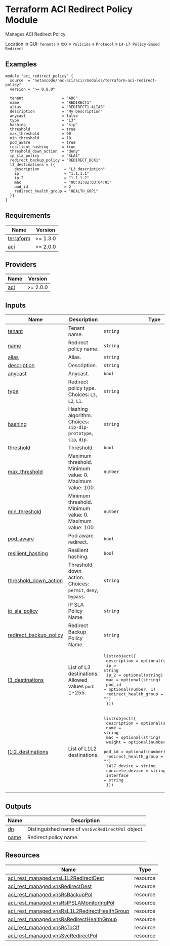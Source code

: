 <!-- BEGIN_TF_DOCS -->
# Terraform ACI Redirect Policy Module

Manages ACI Redirect Policy

Location in GUI:
`Tenants` » `XXX` » `Policies` » `Protocol` » `L4-L7 Policy-Based Redirect`

## Examples

```hcl
module "aci_redirect_policy" {
  source  = "netascode/nac-aci/aci//modules/terraform-aci-redirect-policy"
  version = ">= 0.8.0"

  tenant                 = "ABC"
  name                   = "REDIRECT1"
  alias                  = "REDIRECT1-ALIAS"
  description            = "My Description"
  anycast                = false
  type                   = "L3"
  hashing                = "sip"
  threshold              = true
  max_threshold          = 90
  min_threshold          = 10
  pod_aware              = true
  resilient_hashing      = true
  threshold_down_action  = "deny"
  ip_sla_policy          = "SLA1"
  redirect_backup_policy = "REDIRECT_BCK1"
  l3_destinations = [{
    description           = "L3 description"
    ip                    = "1.1.1.1"
    ip_2                  = "1.1.1.2"
    mac                   = "00:01:02:03:04:05"
    pod_id                = 2
    redirect_health_group = "HEALTH_GRP1"
  }]
}
```

## Requirements

| Name | Version |
|------|---------|
| <a name="requirement_terraform"></a> [terraform](#requirement\_terraform) | >= 1.3.0 |
| <a name="requirement_aci"></a> [aci](#requirement\_aci) | >= 2.0.0 |

## Providers

| Name | Version |
|------|---------|
| <a name="provider_aci"></a> [aci](#provider\_aci) | >= 2.0.0 |

## Inputs

| Name | Description | Type | Default | Required |
|------|-------------|------|---------|:--------:|
| <a name="input_tenant"></a> [tenant](#input\_tenant) | Tenant name. | `string` | n/a | yes |
| <a name="input_name"></a> [name](#input\_name) | Redirect policy name. | `string` | n/a | yes |
| <a name="input_alias"></a> [alias](#input\_alias) | Alias. | `string` | `""` | no |
| <a name="input_description"></a> [description](#input\_description) | Description. | `string` | `""` | no |
| <a name="input_anycast"></a> [anycast](#input\_anycast) | Anycast. | `bool` | `false` | no |
| <a name="input_type"></a> [type](#input\_type) | Redirect policy type. Choices: `L3`, `L2`, `L1`. | `string` | `"L3"` | no |
| <a name="input_hashing"></a> [hashing](#input\_hashing) | Hashing algorithm. Choices: `sip-dip-prototype`, `sip`, `dip`. | `string` | `"sip-dip-prototype"` | no |
| <a name="input_threshold"></a> [threshold](#input\_threshold) | Threshold. | `bool` | `false` | no |
| <a name="input_max_threshold"></a> [max\_threshold](#input\_max\_threshold) | Maximum threshold. Minimum value: 0. Maximum value: 100. | `number` | `0` | no |
| <a name="input_min_threshold"></a> [min\_threshold](#input\_min\_threshold) | Minimum threshold. Minimum value: 0. Maximum value: 100. | `number` | `0` | no |
| <a name="input_pod_aware"></a> [pod\_aware](#input\_pod\_aware) | Pod aware redirect. | `bool` | `false` | no |
| <a name="input_resilient_hashing"></a> [resilient\_hashing](#input\_resilient\_hashing) | Resilient hashing. | `bool` | `false` | no |
| <a name="input_threshold_down_action"></a> [threshold\_down\_action](#input\_threshold\_down\_action) | Threshold down action. Choices: `permit`, `deny`, `bypass`. | `string` | `"permit"` | no |
| <a name="input_ip_sla_policy"></a> [ip\_sla\_policy](#input\_ip\_sla\_policy) | IP SLA Policy Name. | `string` | `""` | no |
| <a name="input_redirect_backup_policy"></a> [redirect\_backup\_policy](#input\_redirect\_backup\_policy) | Redirect Backup Policy Name. | `string` | `""` | no |
| <a name="input_l3_destinations"></a> [l3\_destinations](#input\_l3\_destinations) | List of L3 destinations. Allowed values `pod`: 1-255. | <pre>list(object({<br>    description           = optional(string, "")<br>    ip                    = string<br>    ip_2                  = optional(string)<br>    mac                   = optional(string)<br>    pod_id                = optional(number, 1)<br>    redirect_health_group = optional(string, "")<br>  }))</pre> | `[]` | no |
| <a name="input_l1l2_destinations"></a> [l1l2\_destinations](#input\_l1l2\_destinations) | List of L1L2 destinations. | <pre>list(object({<br>    description           = optional(string, "")<br>    name                  = string<br>    mac                   = optional(string)<br>    weight                = optional(number)<br>    pod_id                = optional(number)<br>    redirect_health_group = optional(string, "")<br>    l4l7_device           = string<br>    concrete_device       = string<br>    interface             = string<br>  }))</pre> | `[]` | no |

## Outputs

| Name | Description |
|------|-------------|
| <a name="output_dn"></a> [dn](#output\_dn) | Distinguished name of `vnsSvcRedirectPol` object. |
| <a name="output_name"></a> [name](#output\_name) | Redirect policy name. |

## Resources

| Name | Type |
|------|------|
| [aci_rest_managed.vnsL1L2RedirectDest](https://registry.terraform.io/providers/CiscoDevNet/aci/latest/docs/resources/rest_managed) | resource |
| [aci_rest_managed.vnsRedirectDest](https://registry.terraform.io/providers/CiscoDevNet/aci/latest/docs/resources/rest_managed) | resource |
| [aci_rest_managed.vnsRsBackupPol](https://registry.terraform.io/providers/CiscoDevNet/aci/latest/docs/resources/rest_managed) | resource |
| [aci_rest_managed.vnsRsIPSLAMonitoringPol](https://registry.terraform.io/providers/CiscoDevNet/aci/latest/docs/resources/rest_managed) | resource |
| [aci_rest_managed.vnsRsL1L2RedirectHealthGroup](https://registry.terraform.io/providers/CiscoDevNet/aci/latest/docs/resources/rest_managed) | resource |
| [aci_rest_managed.vnsRsRedirectHealthGroup](https://registry.terraform.io/providers/CiscoDevNet/aci/latest/docs/resources/rest_managed) | resource |
| [aci_rest_managed.vnsRsToCIf](https://registry.terraform.io/providers/CiscoDevNet/aci/latest/docs/resources/rest_managed) | resource |
| [aci_rest_managed.vnsSvcRedirectPol](https://registry.terraform.io/providers/CiscoDevNet/aci/latest/docs/resources/rest_managed) | resource |
<!-- END_TF_DOCS -->